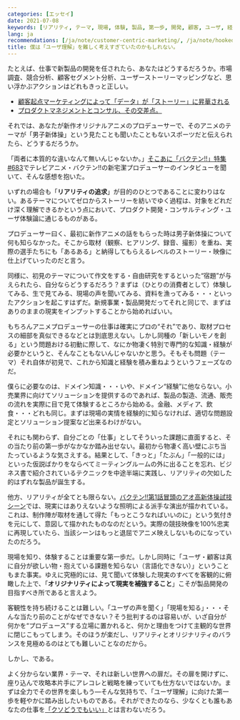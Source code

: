 ```yaml
---
categories: [エッセイ]
date: 2021-07-08
keywords: [リアリティ, テーマ, 現場, 体験, 製品, 第一歩, 開発, 顧客, ユーザ, 経験]
lang: ja
recommendations: [/ja/note/customer-centric-marketing/, /ja/note/hooked-design/, /ja/note/product-management-and-bullshit-job/]
title: 僕は「ユーザ理解」を難しく考えすぎていたのかもしれない。
---
```


たとえば、仕事で新製品の開発を任されたら、あなたはどうするだろうか。市場調査、競合分析、顧客セグメント分析、ユーザーストーリーマッピングなど、思い浮かぶアクションはどれもきっと正しい。

- [顧客起点マーケティングによって「データ」が「ストーリー」に昇華される](/ja/note/customer-centric-marketing)
- [プロダクトマネジメントとコンサル、その交差点。](/ja/note/business-communication/)

それでは、あなたが新作オリジナルアニメのプロデューサーで、そのアニメのテーマが「男子新体操」という見たことも聞いたこともないスポーツだと伝えられたら、どうするだろうか。

「両者に本質的な違いなんて無いんじゃないか。」[そこあに「バクテン!!」特集 #683](https://sokoani.com/archives/14123.html)でテレビアニメ・バクテン!!の新宅潔プロデューサーのインタビューを聞いて、そんな感想を抱いた。

いずれの場合も「**リアリティの追求**」が目的のひとつであることに変わりはない。あるテーマについてゼロからストーリーを紡いでゆく過程は、対象をどれだけ深く理解できるかという点において、プロダクト開発・コンサルティング・ユーザ体験論に通じるものがある。

プロデューサー曰く、最初に新作アニメの話をもらった時は男子新体操について何も知らなかった。そこから取材（観察、ヒアリング、録音、撮影）を重ね、実際の選手たちにも「あるある」と納得してもらえるレベルのストーリー・映像に仕上げていったのだと言う。

同様に、初見のテーマについて作文をする・自由研究をするといった“宿題”が与えられたら、自分ならどうするだろう？まずは（ひとりの消費者として）体験してみる、生で見てみる、現場の声を聞いてみる、資料を漁ってみる・・・といったアクションを起こすはずだ。新規事業・製品開発だってそれと同じで、まずはありのままの現実をインプットすることから始めればいい。

もちろんアニメプロデューサーの仕事は確実にプロの“それ”であり、取材プロセスの細部を真似できるなどとは到底思えない。しかし同種の「新しいモノを創る」という問題おける初動に際して、なにか物凄く特別で専門的な知識・経験が必要かというと、そんなこともないんじゃないかと思う。そもそも問題（テーマ）それ自体が初見で、これから知識と経験を積み重ねようというフェーズなのだ。

僕らに必要なのは、ドメイン知識・・・いや、ドメイン“経験”に他ならない。小売業界に向けてソリューションを提供するのであれば、製品の製造、流通、販売の流れを実際に目で見て体験するところから始める。金融、メディア、飲食・・・どれも同じ。まずは現場の実情を経験的に知らなければ、適切な問題設定とソリューション提案など出来るわけがない。

それにも関わらず、自分ごとの「仕事」としてそういった課題に直面すると、その当たり前の第一歩がなかなか踏み出せない。最初から物凄く高い壁にぶち当たっているような気さえする。結果として、「きっと」「たぶん」「一般的には」といった仮説ばかりをならべてミーティングルームの外に出ることを忘れ、ビジネス書で紹介されているテクニックを中途半端に実践し、リアリティの欠如した的はずれな製品が誕生する。

他方、リアリティが全てとも限らない。[バクテン!!第1話冒頭のアオ高新体操試技シーン](https://www.youtube.com/watch?v=WEa_rH9B-Qo)では、現実にはありえないような照明による派手な演出が描かれている。これは、制作陣が取材を通して得た「もっとこうなればいいのに」という気付きを元にして、意図して描かれたものなのだという。実際の競技映像を100%忠実に再現していたら、当該シーンはもっと退屈でアニメ映えしないものになっていたのだろう。

現場を知り、体験することは重要な第一歩だ。しかし同時に「ユーザ・顧客は真に自分が欲しい物・抱えている課題を知らない（言語化できない）」ということもまた事実。ゆえに究極的には、見て聞いて体験した現実のすべてを客観的に俯瞰した上で、「**オリジナリティによって現実を補強すること**」こそが製品開発の目指すべき所であると言えよう。

客観性を持ち続けることは難しい。「ユーザの声を聞く」「現場を知る」・・・そんな当たり前のことがなぜできない？そう批判するのは容易いが、いざ自分が何かを“プロデュース”する立場に置かれると、何かと理由をつけて主観的な世界に閉じこもってしまう。そのほうが楽だし、リアリティとオリジナリティのバランスを見極めるのはとても難しいことなのだから。

しかし、である。

よく分からない業界・テーマ、それは新しい世界への扉だ。その扉を開けずに、座り込んで攻略本片手にアレコレと戦略を練っていても仕方ないではないか。まずは全力でその世界を楽しもう&mdash;そんな気持ちで、「ユーザ理解」に向けた第一歩を軽やかに踏み出したいものである。それができたのなら、少なくとも誰もあなたの仕事を[「クソどうでもいい」](/ja/note/product-management-and-bullshit-job/)とは言わないだろう。
